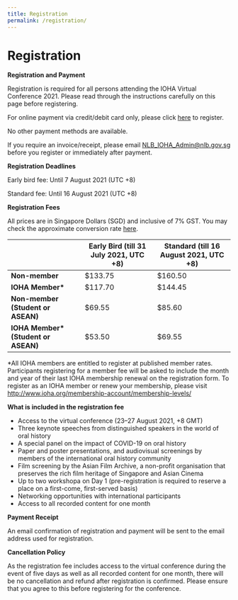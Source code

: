 ```yaml
---
title: Registration
permalink: /registration/
---
```

# Registration

<b>Registration and Payment </b>

Registration is required for all persons attending the IOHA Virtual Conference 2021. Please read through the instructions carefully on this page before registering.

For online payment via credit/debit card only, please click <a href="https://go.gov.sg/ioha2021regonline">here</a> to register.

No other payment methods are available.

If you require an invoice/receipt, please email <a href="mailto:NLB_IOHA_Admin@nlb.gov.sg"> NLB_IOHA_Admin@nlb.gov.sg</a>  before you register or immediately after payment.

<b>Registration Deadlines </b>

Early bird fee: Until 7 August 2021 (UTC +8) 

Standard fee: Until 16 August 2021 (UTC +8)

<b> Registration Fees </b>

All prices are in Singapore Dollars (SGD) and inclusive of 7% GST. You may check the approximate conversion rate [here](https://xe.com/currencyconverter/).

| | <b>Early Bird (till 31 July 2021, UTC +8)</b> | <b>Standard (till 16 August 2021, UTC +8)</b> |
| -------- | -------- | -------- |
| <b>Non-member</b> | $133.75 | $160.50 |
|<b>IOHA Member*</b> | $117.70 | $144.45 |
| <b>Non-member (Student or ASEAN)</b> | $69.55 | $85.60 |
|<b> IOHA Member* (Student or ASEAN)</b> | $53.50 | $69.55 |

*All IOHA members are entitled to register at published member rates. Participants registering for a member fee will be asked to include the month and year of their last IOHA membership renewal on the registration form. To register as an IOHA member or renew your membership, please visit http://www.ioha.org/membership-account/membership-levels/

<b>What is included in the registration fee</b>

<ul>
<li>Access to the virtual conference (23–27 August 2021, +8 GMT)</li>
<li>Three keynote speeches from distinguished speakers in the world of oral history</li>
<li>A special panel on the impact of COVID-19 on oral history</li>
<li>Paper and poster presentations, and audiovisual screenings by members of the international oral history community</li>
<li>Film screening by the Asian Film Archive, a non-profit organisation that preserves the rich film heritage of Singapore and Asian Cinema</li>
<li>Up to two workshopa on Day 1 (pre-registration is required to reserve a place on a first-come, first-served basis)</li>
	<li>Networking opportunities with international participants</li>
	<li>Access to all recorded content for one month</li></ul>

<b>Payment Receipt</b>

An email confirmation of registration and payment will be sent to the email address used for registration.

<b>Cancellation Policy</b>

As the registration fee includes access to the virtual conference during the event of five days as well as all recorded content for one month, there will be no cancellation and refund after registration is confirmed. Please ensure that you agree to this before registering for the conference.